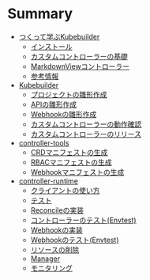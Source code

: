 # Summary

* [つくって学ぶKubebuilder](README.md)
  * [インストール](introduction/installation.md)
  * [カスタムコントローラーの基礎](introduction/basics.md)
  * [MarkdownViewコントローラー](introduction/sample.md)
  * [参考情報](introduction/references.md)
* [Kubebuilder](kubebuilder/README.md)
  * [プロジェクトの雛形作成](kubebuilder/new-project.md)
  * [APIの雛形作成](kubebuilder/api.md)
  * [Webhookの雛形作成](kubebuilder/webhook.md)
  * [カスタムコントローラーの動作確認](kubebuilder/kind.md)
  <!-- * [手軽な動作確認](kubebuilder/debug.md) -->
  * [カスタムコントローラーのリリース](kubebuilder/release.md)
* [controller-tools](controller-tools/README.md)
  * [CRDマニフェストの生成](controller-tools/crd.md)
  <!-- * [CRDマニフェストの生成(応用編)](controller-tools/advanced_crd.md) -->
  * [RBACマニフェストの生成](controller-tools/rbac.md)
  * [Webhookマニフェストの生成](controller-tools/webhook.md)
* [controller-runtime](controller-runtime/README.md)
  * [クライアントの使い方](controller-runtime/client.md)
  <!-- * [Server Side Apply](controller-runtime/ssa.md) -->
  * [テスト](controller-runtime/test.md)
  * [Reconcileの実装](controller-runtime/reconcile.md)
  * [コントローラーのテスト(Envtest)](controller-runtime/controller_test.md)
  * [Webhookの実装](controller-runtime/webhook.md)
  * [Webhookのテスト(Envtest)](controller-runtime/webhook_test.md)
  * [リソースの削除](controller-runtime/deletion.md)
  * [Manager](controller-runtime/manager.md)
  * [モニタリング](controller-runtime/monitoring.md)
  <!-- * [応用テクニック](controller-runtime/advanced.md) -->
  <!-- * [CRDのバージョニング](controller-runtime/versioning.md) -->
